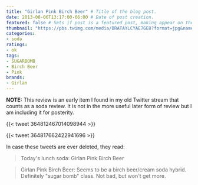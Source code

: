 ```yaml
---
title: "Girlan Pink Birch Beer" # Title of the blog post.
date: 2013-08-06T13:17:00-06:00 # Date of post creation.
featured: false # Sets if post is a featured post, making appear on the home page side bar.
thumbnail: "https://pbs.twimg.com/media/BRATAYLCYAE7GE8?format=jpg&name=medium" # Sets thumbnail image appearing inside card on homepage.
categories:
- soda
ratings:
- ok
tags:
- SUGARBOMB
- Birch Beer
- Pink
brands:
- Girlan
---
```

**NOTE:** This review is an early item I found in my old Twitter stream that counts as a soda review. It is not in the more useful later form of review but I am including it for posterity.

{{< tweet 364812467014098944 >}}

{{< tweet 364817662422941696 >}}

In case these tweets are ever deleted, they read:
> Today's lunch soda: Girlan Pink Birch Beer

> Girlan Pink Birch Beer: Seems to be a birch beer/cream soda hybrid. Definitely "sugar bomb" class. Not bad, but won't get more.
